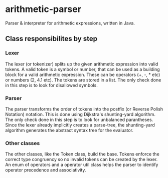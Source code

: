 # arithmetic-parser
Parser &amp; interpreter for arithmetic expressions, written in Java.

## Class responsibilites by step
### Lexer
The lexer (or tokenizer) splits up the given arithmetic expression into valid tokens. A valid token is a symbol or number, 
that can be used as a building block for a valid arithmetic expression. These can be operators (+, -, * etc) or numbers (2, 4.1 etc).
The tokens are stored in a list. The only check done in this step is to look for disallowed symbols.

### Parser
The parser transforms the order of tokens into the postfix (or Reverse Polish Notation) notation. This is done using
Dijkstra's shunting-yard algorithm. The only check done in this step is to look for unbalanced parantheses.
Since the lexer already implicitly creates a parse-tree, the shunting-yard algorithm generates the abstract syntax tree for the evaluator.

### Other classes
The other classes, like the Token class, build the base. Tokens enforce the correct type congruency so no invalid tokens can be created by the lexer. An enum of operators and a operator util class helps the parser to identify operator precedence and associativity.
